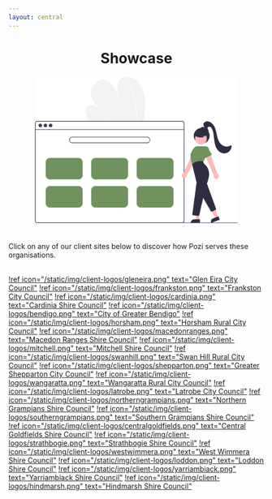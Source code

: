 ```yaml
---
layout: central
---
```


#

<div style="text-align:center;">
  <h1>Showcase</h1>
  <img src="/static/img/undraw/undraw_portfolio_re_qwm5.svg" style="width:400px">
</div>

<br/>
<br/>
Click on any of our client sites below to discover how Pozi serves these organisations.
<br/>
<br/>

[!ref icon="/static/img/client-logos/gleneira.png" text="Glen Eira City Council"](https://gleneira.pozi.com/)
[!ref icon="/static/img/client-logos/frankston.png" text="Frankston City Council"](https://frankston.pozi.com/)
[!ref icon="/static/img/client-logos/cardinia.png" text="Cardinia Shire Council"](https://cardinia.pozi.com/)
[!ref icon="/static/img/client-logos/bendigo.png" text="City of Greater Bendigo"](https://bendigo.pozi.com/)
[!ref icon="/static/img/client-logos/horsham.png" text="Horsham Rural City Council"](https://horsham.pozi.com/)
[!ref icon="/static/img/client-logos/macedonranges.png" text="Macedon Ranges Shire Council"](https://macedonranges.pozi.com/)
[!ref icon="/static/img/client-logos/mitchell.png" text="Mitchell Shire Council"](https://mitchell.pozi.com/)
[!ref icon="/static/img/client-logos/swanhill.png" text="Swan Hill Rural City Council"](https://swanhill.pozi.com/)
[!ref icon="/static/img/client-logos/shepparton.png" text="Greater Shepparton City Council"](https://shepparton.pozi.com/)
[!ref icon="/static/img/client-logos/wangaratta.png" text="Wangaratta Rural City Council"](https://wangaratta.pozi.com/)
[!ref icon="/static/img/client-logos/latrobe.png" text="Latrobe City Council"](https://latrobe.pozi.com/)
[!ref icon="/static/img/client-logos/northerngrampians.png" text="Northern Grampians Shire Council"](https://northerngrampians.pozi.com/)
[!ref icon="/static/img/client-logos/southerngrampians.png" text="Southern Grampians Shire Council"](https://southerngrampians.pozi.com/)
[!ref icon="/static/img/client-logos/centralgoldfields.png" text="Central Goldfields Shire Council"](https://centralgoldfields.pozi.com/)
[!ref icon="/static/img/client-logos/strathbogie.png" text="Strathbogie Shire Council"](https://strathbogie.pozi.com/)
[!ref icon="/static/img/client-logos/westwimmera.png" text="West Wimmera Shire Council"](https://westwimmera.pozi.com/)
[!ref icon="/static/img/client-logos/loddon.png" text="Loddon Shire Council"](https://loddon.pozi.com/)
[!ref icon="/static/img/client-logos/yarriambiack.png" text="Yarriambiack Shire Council"](https://yarriambiack.pozi.com/)
[!ref icon="/static/img/client-logos/hindmarsh.png" text="Hindmarsh Shire Council"](https://hindmarsh.pozi.com/)
